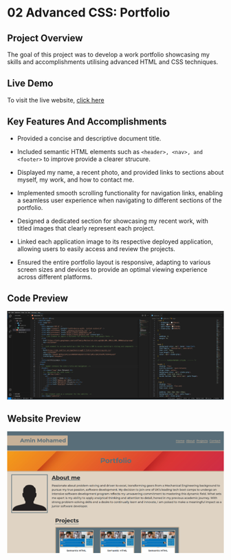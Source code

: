 # 02 Advanced CSS: Portfolio

## Project Overview

The goal of this project was to develop a work portfolio showcasing my skills and accomplishments utilising advanced HTML and CSS techniques.

## Live Demo

To visit the live website, <a href="">click here</a>

## Key Features And Accomplishments

- Provided a concise and descriptive document title.

- Included semantic HTML elements such as `<header>, <nav>, and <footer>` to improve provide a clearer strucure.

- Displayed my name, a recent photo, and provided links to sections about myself, my work, and how to contact me.

- Implemented smooth scrolling functionality for navigation links, enabling a seamless user experience when navigating to different sections of the portfolio.

- Designed a dedicated section for showcasing my recent work, with titled images that clearly represent each project.

- Linked each application image to its respective deployed application, allowing users to easily access and review the projects.

- Ensured the entire portfolio layout is responsive, adapting to various screen sizes and devices to provide an optimal viewing experience across different platforms.

## Code Preview

![code preview snippet](./assets/screenshots/code-screenshot.png)

## Website Preview

![website preview snippet](./assets/screenshots/portfolio-screenshot.png)
